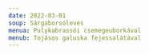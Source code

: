 ```yaml
---
date: 2022-03-01
soup: Sárgaborsóleves
menua: Pulykabrassói csemegeuborkával
menub: Tojásos galuska fejessalátával
---
```

